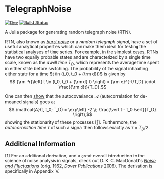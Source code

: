 # TelegraphNoise

<!-- [![Stable](https://img.shields.io/badge/docs-stable-blue.svg)](https://meese-wj.github.io/TelegraphNoise.jl/stable) -->
[![Dev](https://img.shields.io/badge/docs-dev-blue.svg)](https://meese-wj.github.io/TelegraphNoise.jl/dev)
[![Build Status](https://github.com/meese-wj/TelegraphNoise.jl/actions/workflows/CI.yml/badge.svg?branch=main)](https://github.com/meese-wj/TelegraphNoise.jl/actions/workflows/CI.yml?query=branch%3Amain)

A Julia package for generating random telegraph noise (RTN).

RTN, also known as [_burst noise_](https://en.wikipedia.org/wiki/Burst_noise?oldformat=true) or a _random telegraph signal_, have a set of useful analytical properties which can make them ideal for testing the statistical analyses of time series. For example, in the simplest cases, RTNs have two equally probable states and are characterized by a single time scale, known as the _dwell time_ $T_D$, which represents the average time spent in either state before switching. The probability of the signal inhabiting either state for a time $t \in (t_0, t_0 + {\rm d}t)$ is given by
$$ {\rm Pr}\left( t \in (t_0, t_0 + {\rm d} t) \right) = {\rm e}^{-t/T_D} \cdot \frac{{\rm d}t}{T_D}.$$

One can then [show](https://dsp.stackexchange.com/questions/16596/autocorrelation-of-a-telegraph-process-constant-signal) that the autocovariance $\mathcal{A}$ (autocorrelation for de-meaned signals) goes as
$$ \mathcal{A}(t, t_0; T_D) = \exp\left( -2 \\; \frac{\vert t - t_0 \vert}{T_D} \right),$$
showing the stationarity of these processes [[1]](#1). Furthermore, the _autocorrelation time_ $\tau$ of such a signal then follows exactly as $\tau = T_D /2$.

## Additional Information

<a id="1">[1]</a>
For an additional derivation, and a great overall introduction to the science of noise analysis in signals, check out D. K. C. MacDonald's [_Noise and Fluctuations_](https://isbnsearch.org/isbn/9780486450292)  (orig. 1962, _Dover Publications_ 2006). The derivation is specifically in Appendix IV.
